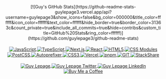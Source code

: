 <div align="center">
  [![Guy's GitHub Stats](https://github-readme-stats-guylepage3.vercel.app/api?username=guylepage3&show_icons=false&bg_color=000000&title_color=ffffff&icon_color=ffffff&text_color=ffffff&hide_border=true&border_color=31363c&count_private=true&include_all_commits=true&hide=contribs&custom_title=GitHub%20Stats&ring_color=ffffff)](https://github.com/guylepage3/github-readme-stats)
</div>

<!-- <div align="center">
  <picture>
    <source 
      srcset="https://github-readme-stats-guylepage3.vercel.app/api?username=guylepage3&show_icons=false&bg_color=000000&title_color=ffffff&icon_color=ffffff&text_color=ffffff&hide_border=true&border_color=31363c&count_private=true&include_all_commits=true&hide=contribs&custom_title=GitHub%20Stats&ring_color=ffffff&card_width=290"
      media="(prefers-color-scheme: dark)"
    />
    <source
      srcset="https://github-readme-stats-guylepage3.vercel.app/api?username=guylepage3&show_icons=false&bg_color=ffffff00&title_color=25292e&icon_color=25292e&text_color=25292e&hide_border=false&border_color=d1d7dd&count_private=true&include_all_commits=true&hide=contribs&custom_title=GitHub%20Stats&ring_color=000000&card_width=290"
      media="(prefers-color-scheme: light), (prefers-color-scheme: no-preference)"
    />
    <img src="https://github-readme-stats.vercel.app/api?username=guylepage3&show_icons=false" />
  </picture>
</div> -->

<div align="center" style="display: inline_block"><br>
  <a href="https://developer.mozilla.org/en-US/docs/Learn/Getting_started_with_the_web/JavaScript_basics" target="_blank">
    <img align="center" alt="JavaScript" src="https://img.shields.io/badge/JavaScript-000000?style=for-the-badge&logo=javascript&logoColor=white">
  </a>
  <a href="https://www.typescriptlang.org/" target="_blank">
    <img align="center" alt="TypeScript" src="https://img.shields.io/badge/TypeScript-000000?style=for-the-badge&logo=typescript&logoColor=white">
  </a>
  <a href="https://nextjs.org/" target="_blank">
    <img align="center" alt="Next.js" src="https://img.shields.io/badge/NextJS-000000?style=for-the-badge&logo=next.js&logoColor=white">
  </a>
  <a href="https://react.dev/" target="_blank">
    <img align="center" alt="React" src="https://img.shields.io/badge/React-000000?style=for-the-badge&logo=react&logoColor=white">
  </a>
  <a href="https://developer.mozilla.org/en-US/docs/Glossary/HTML5" target="_blank">
    <img align="center" alt="HTML5" src="https://img.shields.io/badge/HTML5-000000?style=for-the-badge&logo=html5&logoColor=white">
  </a>
  <a href="https://github.com/css-modules/css-modules" target="_blank">
    <img align="center" alt="CSS Modules" src="https://img.shields.io/badge/CSS%20Modules-000000?style=for-the-badge&logo=cssmodules&logoColor=white">
  </a>
  <a href="https://postcss.org/" target="_blank">
    <img align="center" alt="PostCSS" src="https://img.shields.io/badge/PostCSS-000000?style=for-the-badge&logo=postcss&logoColor=white">
  </a>
  <a href="https://github.com/postcss/autoprefixer" target="_blank">
    <img align="center" alt="Autoprefixer" src="https://img.shields.io/badge/Autoprefixer-000000?style=for-the-badge&logo=autoprefixer&logoColor=white">
  </a>
  <a href="https://developer.mozilla.org/en-US/docs/Web/CSS" target="_blank">
    <img align="center" alt="CSS3" src="https://img.shields.io/badge/CSS3-000000?style=for-the-badge&logo=css3&logoColor=white">
  </a>
  <a href="https://vercel.com/" target="_blank">
    <img align="center" alt="Vercel" src="https://img.shields.io/badge/Vercel-000000?style=for-the-badge&logo=vercel&logoColor=white">
  </a>
  <a href="https://pnpm.io/" target="_blank">
    <img align="center" alt="pnpm" src="https://img.shields.io/badge/pnpm-000000?style=for-the-badge&logo=pnpm&logoColor=white">
  </a>
  <a href="https://git-scm.com/" target="_blank">
    <img align="center" alt="GIT" src="https://img.shields.io/badge/GIT-000000?style=for-the-badge&logo=git&logoColor=white">
  </a>
  <a href="https://stackshare.io/guylepage33/guylepage-com" target="_blank">
    <img align="center" alt="StackShare" src="https://img.shields.io/badge/StackShare-000000?style=for-the-badge&logo=stackshare&logoColor=white">
  </a>
</div>
<br/>
<div align="center"> 
  <a href="https://guylepage.com" target="_blank">
    <img align="center" alt="Guy Lepage" src="https://img.shields.io/badge/guylepage.com-000000?style=for-the-badge&logoColor=white">
  </a>
  <a href="https://twitter.com/guylepage3" target="_blank">
    <img align="center" alt="Guy Lepage Twitter" src="https://img.shields.io/badge/Twitter-000000?style=for-the-badge&logo=twitter&logoColor=white">
  </a>
  <a href="https://www.linkedin.com/in/guylepage/" target="_blank">
    <img align="center" alt="Guy Lepage LinkedIn" src="https://img.shields.io/badge/LinkedIn-000000?style=for-the-badge&logo=linkedin&logoColor=white">
  </a>
  <a href="https://www.buymeacoffee.com/guylepage3" target="_blank">
    <img align="center" alt="Buy Me a Coffee" src="https://img.shields.io/badge/Buy%20Me%20a%20Coffee-000000?style=for-the-badge&logoColor=white">
  </a>
</div>
